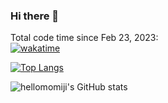 ### Hi there 👋

<!--
**hellomomiji/hellomomiji** is a ✨ _special_ ✨ repository because its `README.md` (this file) appears on your GitHub profile.

Here are some ideas to get you started:

- 🔭 I’m currently working on ...
- 🌱 I’m currently learning ...
- 👯 I’m looking to collaborate on ...
- 🤔 I’m looking for help with ...
- 💬 Ask me about ...
- 📫 How to reach me: ...
- 😄 Pronouns: ...
- ⚡ Fun fact: ...
-->
Total code time since Feb 23, 2023:   
[![wakatime](https://wakatime.com/badge/user/fe3100d3-eff0-4598-b4f1-71b25c1432db.svg)](https://wakatime.com/@fe3100d3-eff0-4598-b4f1-71b25c1432db)

[![Top Langs](https://github-readme-stats.vercel.app/api/top-langs/?username=hellomomiji&layout=compact)](https://github.com/hellomomiji/)

![hellomomiji's GitHub stats](https://github-readme-stats.vercel.app/api?username=hellomomiji&count_private=true&include_all_commits=true&show_icons=true&theme=dark)
